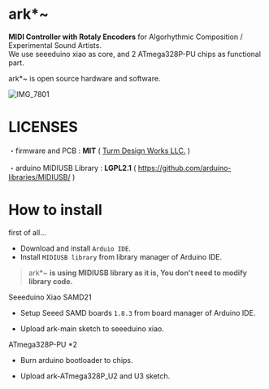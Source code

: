 # ark*~
**MIDI Controller with Rotaly Encoders** for Algorhythmic Composition / Experimental Sound Artists.  
We use seeeduino xiao as core, and 2 ATmega328P-PU chips as functional part.

ark*~  is open source hardware and software.

![IMG_7801](https://github.com/Turm-Design-Works/ark/assets/75283624/064a1bd0-33da-4259-b255-d205b1ef2da7)

# LICENSES
・firmware and PCB :  **MIT**  ( [Turm Design Works LLC.](https://turmdesignworks.com) )

・arduino MIDIUSB Library :  **LGPL2.1**  ( https://github.com/arduino-libraries/MIDIUSB/ ) 

# How to install

first of all...

- Download and install `Arduio IDE`.  
- Install `MIDIUSB library` from library manager of Arduino IDE.  
> ark*~ **is using MIDIUSB library as it is, You don't need to modify library code.**

Seeeduino Xiao SAMD21

- Setup Seeed SAMD boards `1.8.3` from board manager of Arduino IDE.

- Upload ark-main sketch to seeeduino xiao.

ATmega328P-PU *2

- Burn arduino bootloader to chips.

- Upload ark-ATmega328P_U2 and U3 sketch.
